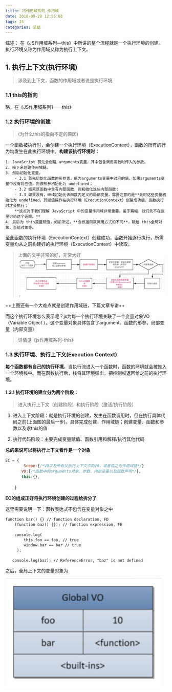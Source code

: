 ```yaml
---
title: JS作用域系列—作用域
date: 2018-09-28 12:55:03
tags: JS
categories: 总结
---
```


综述：
在《JS作用域系列—this》中所讲的整个流程就是一个执行环境的创建。
执行环境又称为作用域又称为执行上下文。

<!-- more -->
## 1. 执行上下文(执行环境)

> 涉及到上下文，函数的作用域或者说是执行环境

### 1.1 this的指向

略，在《JS作用域系列1——this》


### 1.2 执行环境的创建
> (为什么this的指向不定的原因)

一个函数被执行时，会创建一个执行环境（ExecutionContext），函数的所有的行为均发生在此执行环境中。**构建该执行环境时：**
    
    1. JavaScript 首先会创建 arguments变量，其中包含调用函数时传入的参数。
    2. 接下来创建作用域链。
    3. 然后初始化变量，
        - 3.1 首先初始化函数的形参表，值为arguments变量中对应的值，如果arguments变量中没有对应值，则该形参初始化为 undefined；
        - 3.2 如果该函数中含有内部函数，则初始化这些内部函数；
        - 3.3 如果没有，继续初始化该函数内定义的局部变量，需要注意的是**此时这些变量初始化为 undefined，其赋值操作在执行环境（ExecutionContext）创建成功后，函数执行时才会执行；
        **这点对于我们理解 JavaScript 中的变量作用域非常重要，鉴于篇幅，我们先不在这里讨论这个话题。**
    4. 最后为 this变量赋值，如前所述，**会根据函数调用方式的不同**，赋给 this全局对象，当前对象等。

至此函数的执行环境（ExecutionContext）创建成功，函数开始逐行执行，所需变量均从之前构建好的执行环境（ExecutionContext）中读取。
 

> 上面的文字非常的好，非常大好
![执行上下文创建流程][2]

++上图还有一个大难点就是创建作用域链，下篇文章专讲++

而这个执行环境怎么表示呢？js为每一个执行环境关联了一个变量对象VO（Variable Object ）。这个变量对象具体包含了argument、函数的形参，局部变量（内部变量）

>详情见《js作用域系列-this》
  
### 1.3 执行环境、执行上下文(Execution Context)

**每个函数都有自己的执行环境**。当执行流进入一个函数时，函数的环境就会被推入一个环境栈中。而在函数执行后，栈将其环境弹出，把控制权返回给之前的执行环境。 


#### 1.3.1 执行环境的建立分为两个阶段：
> 进入执行上下文（创建阶段）和执行阶段（激活/执行阶段）

 1. 进入上下文阶段：就是执行环境的创建，发生在函数调用时，但在执行具体代码之前(上面图的最后一步)。具体完成创建，作用域链；创建变量、函数和参数以及求this的值 


 2. 执行代码阶段：主要完成变量赋值、函数引用和解释/执行其他代码
   

 
  **总的来说可以将执行上下文看作是一个对象**
  
   
```JavaScript
EC = {
        Scope:{/*VO以及所有父执行上下文中的VO，或者称之为作用域链*/}
       VO:{/*函数中的arguments对象、参数、内部变量以及函数声明*/},
       this:{},
       
    }
```

    
 **EC的组成正好将执行环境创建的过程给拆分了**


 这里需要说明一下：函数表达式不包含在变量对象之中
   
```
function bar() {} // function declaration, FD  
    (function baz() {}); // function expression, FE  

    console.log(  
        this.foo == foo, // true  
        window.bar == bar // true  
     );  

   console.log(baz); // ReferenceError, "baz" is not defined
```


之后，全局上下文的变量对象为 

![此处输入图片的描述][3]


  [1]: https://raw.githubusercontent.com/XYooo/image/master/this1.png
  [2]: https://raw.githubusercontent.com/XYooo/image/master/this2.png
  [3]: https://raw.githubusercontent.com/XYooo/image/master/this3.png
  [4]: https://raw.githubusercontent.com/XYooo/image/master/this4.png
  [5]: https://raw.githubusercontent.com/XYooo/image/master/this5.png